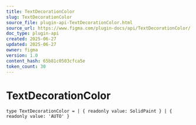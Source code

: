 ```yaml
---
title: TextDecorationColor
slug: TextDecorationColor
source_file: plugin-api-TextDecorationColor.html
source_url: https://www.figma.com/plugin-docs/api/TextDecorationColor/
doc_type: plugin-api
created: 2025-06-27
updated: 2025-06-27
owner: figma
version: 1.0
content_hash: 65b81c0503cfca5e
token_count: 30
---
```

# TextDecorationColor

```
type TextDecorationColor = | { readonly value: SolidPaint } | { readonly value: 'AUTO' }
```